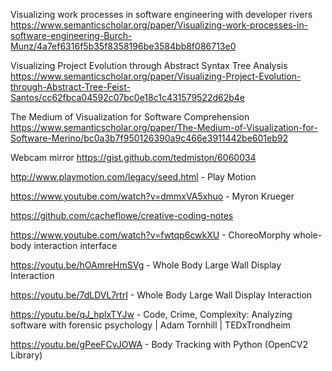 

Visualizing work processes in software engineering with developer rivers
https://www.semanticscholar.org/paper/Visualizing-work-processes-in-software-engineering-Burch-Munz/4a7ef6316f5b35f8358196be3584bb8f086713e0


Visualizing Project Evolution through Abstract Syntax Tree Analysis
https://www.semanticscholar.org/paper/Visualizing-Project-Evolution-through-Abstract-Tree-Feist-Santos/cc62fbca04592c07bc0e18c1c431579522d62b4e

The Medium of Visualization for Software Comprehension
https://www.semanticscholar.org/paper/The-Medium-of-Visualization-for-Software-Merino/bc0a3b7f950126390a9c466e3911442be601eb92 

Webcam mirror
https://gist.github.com/tedmiston/6060034 

http://www.playmotion.com/legacy/seed.html - Play Motion

https://www.youtube.com/watch?v=dmmxVA5xhuo - Myron Krueger

https://github.com/cacheflowe/creative-coding-notes 

https://www.youtube.com/watch?v=fwtqp6cwkXU - ChoreoMorphy whole-body interaction interface

https://youtu.be/hOAmreHmSVg - Whole Body Large Wall Display Interaction

https://youtu.be/7dLDVL7rtrI -  Whole Body Large Wall Display Interaction

https://youtu.be/qJ_hplxTYJw - Code, Crime, Complexity: Analyzing software with forensic psychology | Adam Tornhill | TEDxTrondheim

https://youtu.be/gPeeFCvJOWA - Body Tracking with Python (OpenCV2 Library)


